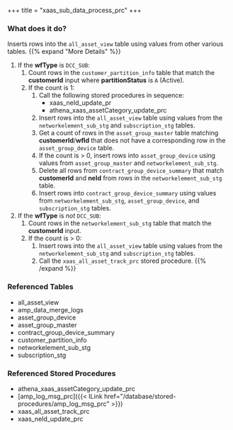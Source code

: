 +++
title = "xaas_sub_data_process_prc"
+++

### What does it do?
Inserts rows into the `all_asset_view` table using values from other various tables.
{{% expand "More Details" %}}
1. If the **wfType** is `DCC_SUB`:
   1. Count rows in the `customer_partition_info` table that match the **customerId** input where **partitionStatus** is `A` (Active).
   2. If the count is 1:
      1. Call the following stored procedures in sequence:
         - xaas_neId_update_pr
         - athena_xaas_assetCategory_update_prc
      2. Insert rows into the `all_asset_view` table using values from the `networkelement_sub_stg` and `subscription_stg` tables.
      3. Get a count of rows in the `asset_group_master` table matching **customerId**/**wfId** that does not have a corresponding row in the `asset_group_device` table.
      4. If the count is > 0, insert rows into `asset_group_device` using values from `asset_group_master` and `networkelement_sub_stg`.
      5. Delete all rows from `contract_group_device_summary` that match **customerId** and **neId** from rows in the `networkelement_sub_stg` table.
      6. Insert rows into `contract_group_device_summary` using values from `networkelement_sub_stg`, `asset_group_device`, and `subscription_stg` tables.
2. If the **wfType** is _not_ `DCC_SUB`:
   1. Count rows in the `networkelement_sub_stg` table that match the **customerId** input.
   2. If the count is > 0:
      1. Insert rows into the `all_asset_view` table using values from the `networkelement_sub_stg` and `subscription_stg` tables.
      2. Call the `xaas_all_asset_track_prc` stored procedure.
{{% /expand %}}

### Referenced Tables
- all_asset_view
- amp_data_merge_logs
- asset_group_device
- asset_group_master
- contract_group_device_summary
- customer_partition_info
- networkelement_sub_stg
- subscription_stg

### Referenced Stored Procedures
- athena_xaas_assetCategory_update_prc
- [amp_log_msg_prc]({{< ILink href="/database/stored-procedures/amp_log_msg_prc" >}})
- xaas_all_asset_track_prc
- xaas_neId_update_prc
